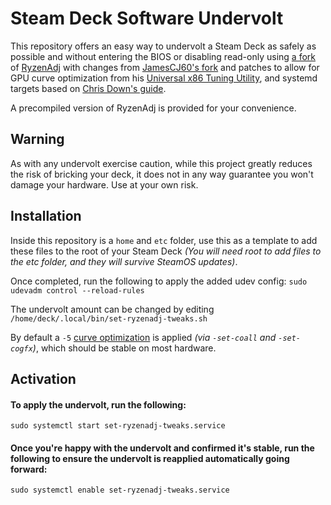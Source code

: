 # Steam Deck Software Undervolt
This repository offers an easy way to undervolt a Steam Deck as safely as possible and without entering the BIOS or disabling read-only using [a fork](https://github.com/KyleGospo/RyzenAdj) of [RyzenAdj](https://github.com/FlyGoat/RyzenAdj) with changes from [JamesCJ60's fork](https://github.com/JamesCJ60/RyzenAdj) and patches to allow for GPU curve optimization from his [Universal x86 Tuning Utility](https://github.com/JamesCJ60/Universal-x86-Tuning-Utility), and systemd targets based on [Chris Down's guide](https://chrisdown.name/2017/10/29/adding-power-related-targets-to-systemd.html). 

A precompiled version of RyzenAdj is provided for your convenience.

## Warning

As with any undervolt exercise caution, while this project greatly reduces the risk of bricking your deck, it does not in any way guarantee you won't damage your hardware. Use at your own risk.

## Installation

Inside this repository is a `home` and `etc` folder, use this as a template to add these files to the root of your Steam Deck *(You will need root to add files to the etc folder, and they will survive SteamOS updates)*.

Once completed, run the following to apply the added udev config:
`sudo udevadm control --reload-rules`

The undervolt amount can be changed by editing `/home/deck/.local/bin/set-ryzenadj-tweaks.sh`

By default a `-5` [curve optimization](https://www.amd.com/system/files/documents/faq-curve-optimizer.pdf) is applied *(via `-set-coall` and `-set-cogfx`)*, which should be stable on most hardware.

## Activation

#### To apply the undervolt, run the following:
`sudo systemctl start set-ryzenadj-tweaks.service`

#### Once you're happy with the undervolt and confirmed it's stable, run the following to ensure the undervolt is reapplied automatically going forward:
`sudo systemctl enable set-ryzenadj-tweaks.service`